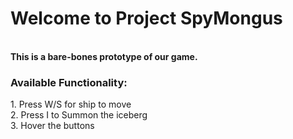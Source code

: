 <h1>Welcome to Project SpyMongus</h1>
<br />
<b>This is a bare-bones prototype of our game.</b>
<br />
  <h3>Available Functionality:</h3>
1. Press W/S for ship to move<br />
2. Press I to Summon the iceberg<br />
3. Hover the buttons<br />
